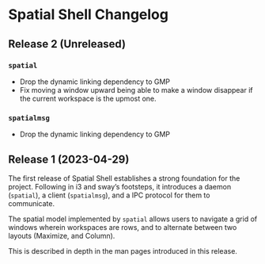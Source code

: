 # Spatial Shell Changelog

## Release 2 (Unreleased)

### `spatial`

- Drop the dynamic linking dependency to GMP
- Fix moving a window upward being able to make a window disappear if the
  current workspace is the upmost one.

### `spatialmsg`

- Drop the dynamic linking dependency to GMP

## Release 1 (2023-04-29)

The first release of Spatial Shell establishes a strong foundation for the
project. Following in i3 and sway’s footsteps, it introduces a daemon
(`spatial`), a client (`spatialmsg`), and a IPC protocol for them to
communicate.

The spatial model implemented by `spatial` allows users to navigate a grid of
windows wherein workspaces are rows, and to alternate between two layouts
(Maximize, and Column).

This is described in depth in the man pages introduced in this release.
